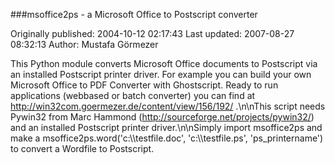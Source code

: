 ###msoffice2ps - a Microsoft Office to Postscript converter

Originally published: 2004-10-12 02:17:43
Last updated: 2007-08-27 08:32:13
Author: Mustafa Görmezer

This Python module converts Microsoft Office documents to Postscript via an installed Postscript printer driver. For example you can build your own Microsoft Office to PDF Converter with Ghostscript. Ready to run applications (webbased or batch converter) you can find at http://win32com.goermezer.de/content/view/156/192/ .\n\nThis script needs Pywin32 from Marc Hammond (http://sourceforge.net/projects/pywin32/) and an installed Postscript printer driver.\n\nSimply import msoffice2ps and make a msoffice2ps.word('c:\\\\testfile.doc', 'c:\\\\testfile.ps', 'ps_printername') to convert a Wordfile to Postscript.
